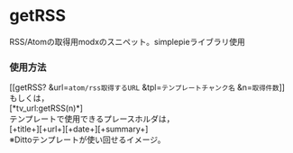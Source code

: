 # getRSS
RSS/Atomの取得用modxのスニペット。simplepieライブラリ使用


### 使用方法
[[getRSS? &url=`atom/rss取得するURL` &tpl=`テンプレートチャンク名` &n=`取得件数`]]  
もしくは，  
[\*tv_url:getRSS(n)\*]    
テンプレートで使用できるプレースホルダは，  
[+title+][+url+][+date+][+summary+]  
※Dittoテンプレートが使い回せるイメージ。


